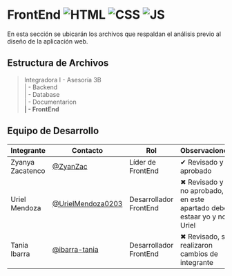 # FrontEnd ![HTML](https://img.shields.io/badge/HTML-239120?) ![CSS](https://img.shields.io/badge/CSS-239120?) ![JS](https://img.shields.io/badge/JavaScript-F7DF1E?)

En esta sección se ubicarán los archivos que respaldan el análisis previo al diseño de la aplicación web.

## Estructura de Archivos

>Integradora I - Asesoría 3B<br>
>| - Backend <br>
>| - Database <br>
>| - Documentarion<br>
>**| - FrontEnd**

## Equipo de Desarrollo

|Integrante|Contacto|Rol|Observaciones|
|-----------|------|--------|-------------|
|Zyanya Zacatenco|[@ZyanZac](https://github.com/ZyanZac)|Líder de FrontEnd|✔ Revisado y aprobado|
|Uriel Mendoza|[@UrielMendoza0203](https://github.com/UrielMendoza0203)|Desarrollador FrontEnd|✖ Revisado y no aprobado, en este apartado debo estaar yo y no Uriel|
|Tania Ibarra|[@ibarra-tania](https://github.com/ibarra-tania)|Desarrollador FrontEnd|✖ Revisado, se realizaron cambios de integrante|
